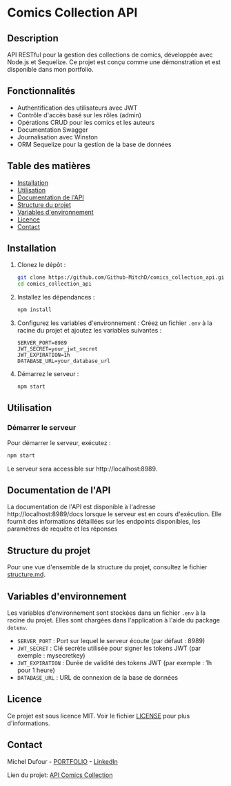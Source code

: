 # Comics Collection API

## Description

API RESTful pour la gestion des collections de comics, développée avec Node.js et Sequelize. Ce projet est conçu comme une démonstration et est disponible dans mon portfolio.

## Fonctionnalités

- Authentification des utilisateurs avec JWT
- Contrôle d'accès basé sur les rôles (admin)
- Opérations CRUD pour les comics et les auteurs
- Documentation Swagger
- Journalisation avec Winston
- ORM Sequelize pour la gestion de la base de données

## Table des matières

- [Installation](#installation)
- [Utilisation](#utilisation)
- [Documentation de l'API](#documentation-de-lapi)
- [Structure du projet](#structure-du-projet)
- [Variables d'environnement](#variables-denvironnement)
- [Licence](#licence)
- [Contact](#contact)

## Installation

1. Clonez le dépôt :
    ```sh
    git clone https://github.com/Github-MitchD/comics_collection_api.git
    cd comics_collection_api
    ```

2. Installez les dépendances :
    ```sh
    npm install
    ```

3. Configurez les variables d'environnement :
    Créez un fichier `.env` à la racine du projet et ajoutez les variables suivantes :
    ```env
    SERVER_PORT=8989
    JWT_SECRET=your_jwt_secret
    JWT_EXPIRATION=1h
    DATABASE_URL=your_database_url
    ```

4. Démarrez le serveur :
    ```sh
    npm start
    ```

## Utilisation

### Démarrer le serveur

Pour démarrer le serveur, exécutez :
```sh
npm start
```
Le serveur sera accessible sur http://localhost:8989.

## Documentation de l'API
La documentation de l'API est disponible à l'adresse http://localhost:8989/docs lorsque le serveur est en cours d'exécution. Elle fournit des informations détaillées sur les endpoints disponibles, les paramètres de requête et les réponses

## Structure du projet
Pour une vue d'ensemble de la structure du projet, consultez le fichier [structure.md](structure.md).

## Variables d'environnement
Les variables d'environnement sont stockées dans un fichier `.env` à la racine du projet. Elles sont chargées dans l'application à l'aide du package `dotenv`.
- `SERVER_PORT` : Port sur lequel le serveur écoute (par défaut : 8989)
- `JWT_SECRET` : Clé secrète utilisée pour signer les tokens JWT (par exemple : mysecretkey)
- `JWT_EXPIRATION` : Durée de validité des tokens JWT (par exemple : 1h pour 1 heure)
- `DATABASE_URL` : URL de connexion de la base de données

## Licence
Ce projet est sous licence MIT. Voir le fichier [LICENSE](LICENSE) pour plus d'informations.

## Contact
Michel Dufour - [PORTFOLIO](https://micheldufour.fr/) - [LinkedIn](https://www.linkedin.com/in/michel-dufour-b7570b187/)

Lien du projet: [API Comics Collection](https://comics-collection-api.micheldufour.fr/)

